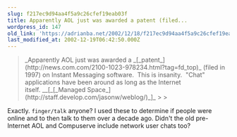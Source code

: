 ```yaml
---
slug: f217ec9d94aa4f5a9c26cfef19eab03f
title: Apparently AOL just was awarded a patent (filed...
wordpress_id: 147
old_link: 'https://adrianba.net/2002/12/18/f217ec9d94aa4f5a9c26cfef19eab03f/'
last_modified_at: 2002-12-19T06:42:50.000Z
---
```


<blockquote>_Apparently AOL just was awarded
a _[_patent_](http://news.com.com/2100-1023-978234.html?tag=fd_top)_ (filed in 1997) on Instant Messaging
software.  This is insanity.  "Chat" applications have
been around as long as the Internet
itself. __[_[_Managed Space_](http://staff.develop.com/jasonw/weblog/)_]_
> 
> </blockquote>

Exactly. `finger/talk` anyone? I used these to
determine if people were online and to then talk to them over a
decade ago. Didn't the old pre-Internet AOL and Compuserve include
network user chats too?
